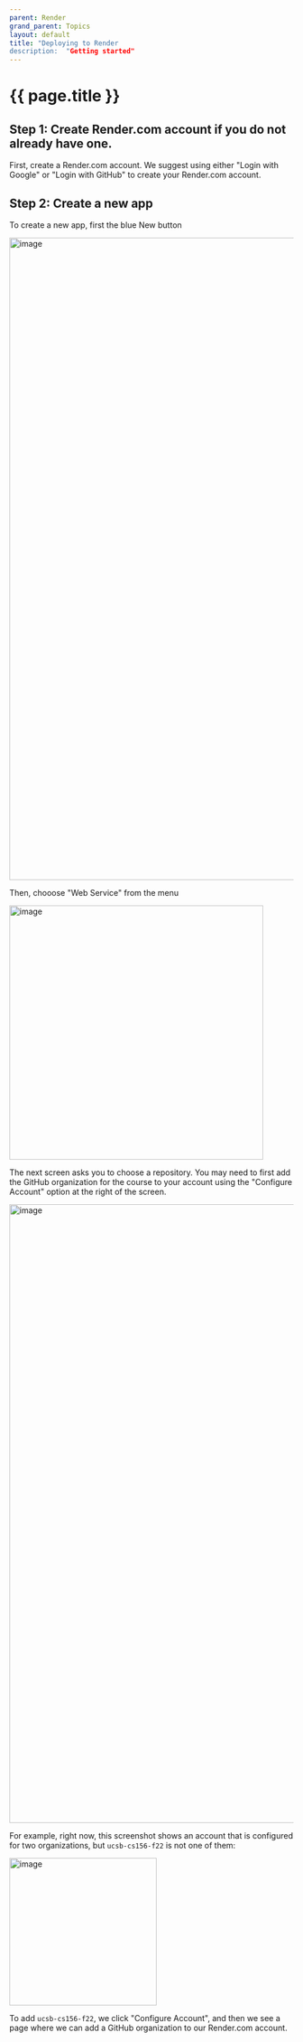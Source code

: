 ```yaml
---
parent: Render
grand_parent: Topics
layout: default
title: "Deploying to Render
description:  "Getting started"
---
```


# {{ page.title }}

## Step 1: Create Render.com account if you do not already have one.

First, create a Render.com account.  We suggest using either "Login with Google" or "Login with GitHub" to create your Render.com account.

## Step 2: Create a new app

To create a new app, first the blue New button

<img width="1137" alt="image" src="https://user-images.githubusercontent.com/1119017/194428576-e6aa67ca-730e-4102-bd8a-9cdedea54870.png">

Then, chooose "Web Service" from the menu

<img width="450" alt="image" src="https://user-images.githubusercontent.com/1119017/194428627-5392ac6c-43bc-4899-953b-411b2417b1df.png">


The next screen asks you to choose a repository.  You may need to first add the GitHub organization for the course to your account using the "Configure Account" option at the right of the screen.

<img width="1095" alt="image" src="https://user-images.githubusercontent.com/1119017/194428817-2a9c0a63-c597-41a8-922b-81aefdaca860.png">

For example, right now, this screenshot shows an account that is configured for two organizations, but `ucsb-cs156-f22` is not one of them:

<img width="261" alt="image" src="https://user-images.githubusercontent.com/1119017/194428974-22d2d0d5-7116-4ec8-99d4-123ac39a3011.png">


To add `ucsb-cs156-f22`, we click "Configure Account", and then we see a page where we can add a GitHub organization to our Render.com account. 
